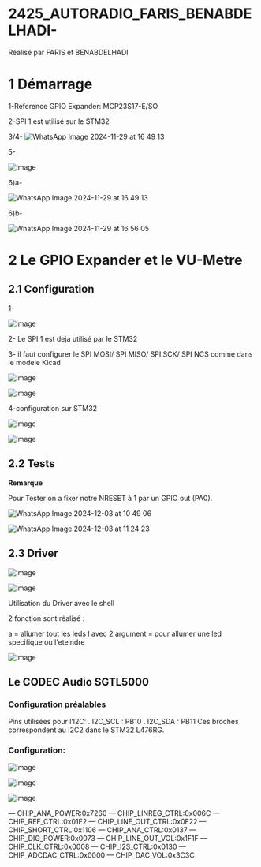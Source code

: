 # 2425_AUTORADIO_FARIS_BENABDELHADI-
Réalisé par FARIS et BENABDELHADI
# 1 Démarrage 

1-Réference GPIO Expander: MCP23S17-E/SO

2-SPI 1 est utilisé sur le STM32 

3/4-
![WhatsApp Image 2024-11-29 at 16 49 13](https://github.com/user-attachments/assets/1ea06745-c192-49a0-85aa-93f2810e6a95)

5- 

![image](https://github.com/user-attachments/assets/54373661-c2ab-4fd3-921c-7e0393af262d)

6)a-


![WhatsApp Image 2024-11-29 at 16 49 13](https://github.com/user-attachments/assets/91c9f921-2b21-42b3-a5ed-78e3a3b188ea)

6)b-

![WhatsApp Image 2024-11-29 at 16 56 05](https://github.com/user-attachments/assets/f0fa2efb-67ac-48bc-bc9c-b6b3a79fa6ae)

# 2 Le GPIO Expander et le VU-Metre

## 2.1 Configuration

1-

![image](https://github.com/user-attachments/assets/38418675-5ab3-4d69-b5c0-69a321d16b02)

2- Le SPI 1 est deja utilisé par le STM32

3- il faut configurer le SPI MOSI/ SPI MISO/ SPI SCK/ SPI NCS comme dans le modele Kicad

![image](https://github.com/user-attachments/assets/723572ae-4657-4ad3-933d-c4e695a57bdf)

![image](https://github.com/user-attachments/assets/b3cfbfe9-081d-4cc1-a1e4-334830acffca)

4-configuration sur STM32

![image](https://github.com/user-attachments/assets/3271d4c8-f29a-4b7b-a30a-5862cbd4b577)

![image](https://github.com/user-attachments/assets/be5ced25-f650-4c0f-9ea2-898547a8e047)


## 2.2 Tests

**Remarque**

Pour Tester on a fixer notre NRESET à 1 par un GPIO out (PA0).

![WhatsApp Image 2024-12-03 at 10 49 06](https://github.com/user-attachments/assets/a01e39d6-ecfb-473b-add9-7959a40b2433)

![WhatsApp Image 2024-12-03 at 11 24 23](https://github.com/user-attachments/assets/76d48152-f890-4c09-ad66-b5fd9d58ca21)

## 2.3 Driver 


![image](https://github.com/user-attachments/assets/e74f3bcb-2989-41df-b8e6-621c9ef47de4)

![image](https://github.com/user-attachments/assets/4f3ae65a-d6af-47c6-97bd-3d273e28a9d5)


Utilisation du Driver avec le shell 

2 fonction sont réalisé :

a = allumer tout les leds 
l avec 2 argument =  pour allumer une led specifique ou l'eteindre 

![image](https://github.com/user-attachments/assets/0e95ceca-a1b2-4067-bc5b-c525b3b96929)


## Le CODEC Audio SGTL5000
### Configuration préalables
Pins utilisées pour l’I2C:
. I2C_SCL : PB10
. I2C_SDA : PB11
Ces broches correspondent au I2C2 dans le STM32 L476RG.

### Configuration:

![image](https://github.com/user-attachments/assets/088c63a5-67f1-4265-9644-69022190d343)

![image](https://github.com/user-attachments/assets/1ffd857c-37e3-4d9d-abd4-fd437adf69e1)

![image](https://github.com/user-attachments/assets/5ec7929f-fee0-4a5a-a459-cbe490cafe41)



— CHIP_ANA_POWER:0x7260
— CHIP_LINREG_CTRL:0x006C
— CHIP_REF_CTRL:0x01F2
— CHIP_LINE_OUT_CTRL:0x0F22
— CHIP_SHORT_CTRL:0x1106
— CHIP_ANA_CTRL:0x0137
— CHIP_DIG_POWER:0x0073
— CHIP_LINE_OUT_VOL:0x1F1F
— CHIP_CLK_CTRL:0x0008
— CHIP_I2S_CTRL:0x0130
— CHIP_ADCDAC_CTRL:0x0000
— CHIP_DAC_VOL:0x3C3C

